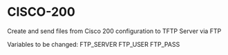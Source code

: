 # CISCO-200
Create and send files from Cisco 200 configuration to TFTP Server via FTP

Variables to be changed:
FTP_SERVER
FTP_USER
FTP_PASS
